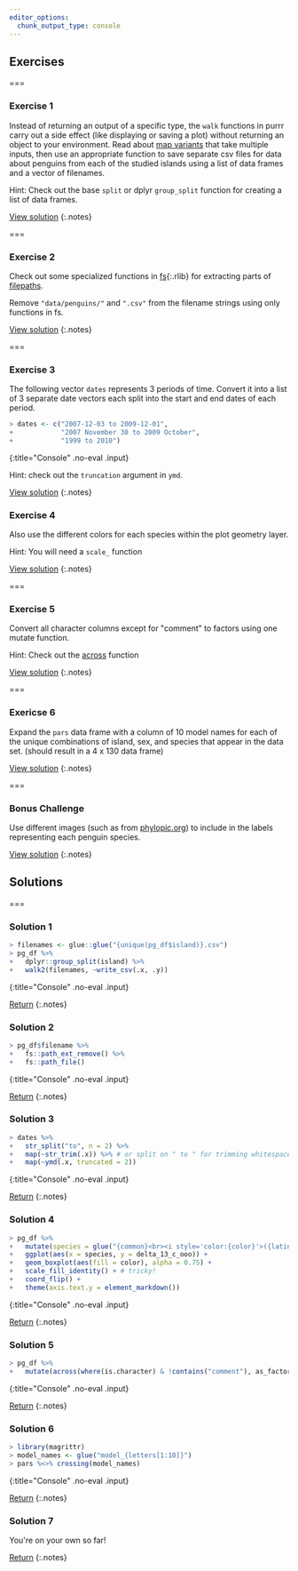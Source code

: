 ```yaml
---
editor_options: 
  chunk_output_type: console
---
```


## Exercises

===

### Exercise 1

Instead of returning an output of a specific type, the `walk` functions in purrr carry out a side effect (like displaying or saving a plot) without returning an object to your environment. Read about [map variants](https://purrr.tidyverse.org/reference/map2.html) that take multiple inputs, then use an appropriate function to save separate csv files for data about penguins from each of the studied islands using a list of data frames and a vector of filenames. 

Hint: Check out the base `split` or dplyr `group_split` function for creating a list of data frames. 

[View solution](#solution-1)
{:.notes}

===

### Exercise 2

Check out some specialized functions in [fs](){:.rlib} for extracting parts of [filepaths](https://fs.r-lib.org/articles/function-comparisons.html#path-functions).

Remove `"data/penguins/"` and  `".csv"` from the filename strings using only functions in fs.

[View solution](#solution-2)
{:.notes}

===

### Exercise 3

The following vector `dates` represents 3 periods of time. Convert it into a list of 3 separate date vectors each split into the start and end dates of each period. 



~~~r
> dates <- c("2007-12-03 to 2009-12-01", 
+            "2007 November 30 to 2009 October",
+            "1999 to 2010")
~~~
{:title="Console" .no-eval .input}


Hint: check out the `truncation` argument in `ymd`. 

[View solution](#solution-3)
{:.notes}

### Exercise 4

Also use the different colors for each species within the plot geometry layer. 

Hint: You will need a `scale_` function

[View solution](#solution-4)
{:.notes}

===

### Exercise 5

Convert all character columns except for "comment" to factors using one mutate function. 

Hint: Check out the [across](https://dplyr.tidyverse.org/articles/programming.html) function

[View solution](#solution-5)
{:.notes}

===

### Exericse 6

Expand the `pars` data frame with a column of 10 model names for each of the unique combinations of island, sex, and species that appear in the data set. (should result in a 4 x 130 data frame)

[View solution](#solution-6)
{:.notes}

===

### Bonus Challenge

Use different images (such as from [phylopic.org](http://phylopic.org/)) to include in the labels representing each penguin species.

[View solution](#solution-7)
{:.notes}

## Solutions

===

### Solution 1



~~~r
> filenames <- glue::glue("{unique(pg_df$island)}.csv")
> pg_df %>% 
+   dplyr::group_split(island) %>% 
+   walk2(filenames, ~write_csv(.x, .y))
~~~
{:title="Console" .no-eval .input}


[Return](#exercise-1)
{:.notes}

### Solution 2



~~~r
> pg_df$filename %>% 
+   fs::path_ext_remove() %>%
+   fs::path_file()
~~~
{:title="Console" .no-eval .input}


[Return](#exercise-2)
{:.notes}

### Solution 3



~~~r
> dates %>% 
+   str_split("to", n = 2) %>% 
+   map(~str_trim(.x)) %>% # or split on " to " for trimming whitespace
+   map(~ymd(.x, truncated = 2))
~~~
{:title="Console" .no-eval .input}


[Return](#exercise-3)
{:.notes}

### Solution 4



~~~r
> pg_df %>%
+   mutate(species = glue("{common}<br><i style='color:{color}'>({latin})</i>")) %>%
+   ggplot(aes(x = species, y = delta_13_c_ooo)) +
+   geom_boxplot(aes(fill = color), alpha = 0.75) + 
+   scale_fill_identity() + # tricky! 
+   coord_flip() +
+   theme(axis.text.y = element_markdown())
~~~
{:title="Console" .no-eval .input}


[Return](#exercise-4)
{:.notes}


### Solution 5



~~~r
> pg_df %>% 
+   mutate(across(where(is.character) & !contains("comment"), as_factor))
~~~
{:title="Console" .no-eval .input}


[Return](#exercise-4)
{:.notes}

### Solution 6



~~~r
> library(magrittr)
> model_names <- glue("model_{letters[1:10]}")
> pars %<>% crossing(model_names)
~~~
{:title="Console" .no-eval .input}


[Return](#exercise-6)
{:.notes}

### Solution 7

You're on your own so far!

[Return](#bonus-challenge)
{:.notes}
